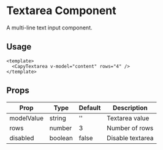 # Textarea Component

A multi-line text input component.

## Usage

```vue
<template>
  <CapyTextarea v-model="content" rows="4" />
</template>
```

## Props

| Prop | Type | Default | Description |
|------|------|---------|-------------|
| modelValue | string | '' | Textarea value |
| rows | number | 3 | Number of rows |
| disabled | boolean | false | Disable textarea |